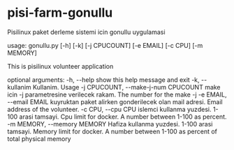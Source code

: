 # pisi-farm-gonullu
Pisilinux paket derleme sistemi icin gonullu uygulamasi



usage: gonullu.py [-h] [-k] [-j CPUCOUNT] [-e EMAIL] [-c CPU] [-m MEMORY]

This is pisilinux volunteer application

optional arguments:
  -h, --help            show this help message and exit
  -k, --kullanim        Kullanim. Usage
  -j CPUCOUNT, --make-j-num CPUCOUNT
                        make icin -j parametresine verilecek rakam. The number
                        for the make -j
  -e EMAIL, --email EMAIL
                        kuyruktan paket alirken gonderilecek olan mail adresi.
                        Email address of the volunteer.
  -c CPU, --cpu CPU     islemci kullanma yuzdesi. 1-100 arasi tamsayi. Cpu
                        limit for docker. A number between 1-100 as percent.
  -m MEMORY, --memory MEMORY
                        Hafiza kullanma yuzdesi. 1-100 arasi tamsayi. Memory
                        limit for docker. A number between 1-100 as percent of
                        total physical memory
